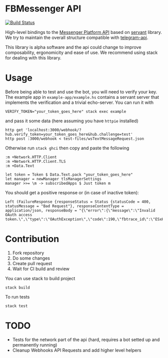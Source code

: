 # FBMessenger API

[![Build Status](https://travis-ci.org/mseri/fbmessenger-api-hs.svg?branch=master)](https://travis-ci.org/mseri/fbmessenger-api-hs)

High-level bindings to the [Messenger Platform API](https://developers.facebook.com/docs/messenger-platform/) based on [servant](https://haskell-servant.github.io/) library.
We try to maintain the overall structure compatible with [telegram-api](https://github.com/klappvisor/haskell-telegram-api).

This library is alpha software and the api could change to improve composability, ergonomicity and ease of use. We recommend using stack for dealing with this library.

<!-- Useful links: 
- [servant tutorial](http://haskell-servant.readthedocs.io/en/stable/tutorial)
- [simple python bindings for the messenger api](https://github.com/geeknam/messengerbot)
- [bytemyapp](http://bitemyapp.com/archive.html)
- [aeson tutorial](https://artyom.me/aeson)
- [haskell is easy](https://haskelliseasy.readthedocs.io/en/latest/)
/ -->

# Usage

Before being able to test and use the bot, you will need to verify your key. 
The example app in `example-app/example.hs` contains a servant server that implements the verification and a trivial echo-server.
You can run it with
    
    VERIFY_TOKEN="your_token_goes_here" stack exec example  

and pass it some data (here assuming you have `httpie` installed)

    http get 'localhost:3000/webhook/?hub.verify_token=your_token_goes_here&hub.challenge=test'
    http post :3000/webhook < test-files/wsTextMessageRequest.json

Otherwise run `stack ghci` then copy and paste the following

    :m +Network.HTTP.Client
    :m +Network.HTTP.Client.TLS
    :m +Data.Text
    
    let token = Token $ Data.Text.pack "your_token_goes_here"
    let manager = newManager tlsManagerSettings
    manager >>= \m -> subscribedApps $ Just token m

You should get a positive response or (in case of inactive token): 

    Left (FailureResponse {responseStatus = Status {statusCode = 400, statusMessage = "Bad Request"}, responseContentType = application/json, responseBody = "{\"error\":{\"message\":\"Invalid OAuth access token.\",\"type\":\"OAuthException\",\"code\":190,\"fbtrace_id\":\"ESxHmUos2B+\"}}"})

# Contribution

1. Fork repository
2. Do some changes
3. Create pull request
4. Wait for CI build and review

You can use stack to build project

    stack build

To run tests

    stack test

# TODO

- Tests for the network part of the api (hard, requires a bot setted up and permanently running)
- Cleanup Webhooks API Requests and add higher level helpers

